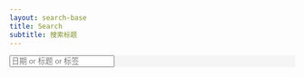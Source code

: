```yaml
---
layout: search-base
title: Search
subtitle: 搜索标题
---
```


<!-- Jekyll-Search -->
<div class="cb-search-tool" style=" top: 0px ; bottom: 0px; left: 0px; right:  0px;
      opacity: 0.95; background-color: #F5F5F5; z-index: 9999; display: block;">
    <input type="text" class="form-control cb-search-content" id="cb-search-content" style=" top: 60px" placeholder="日期 or 标题 or 标签" >
    <!-- <div style="position: fixed; top: 16px; right: 16px;">
        <img src="/myPlugins/search/img/cb-close.png"  id="cb-close-btn"/>
    </div> -->
</div>
<!-- <div style="position: fixed; right: 16px; bottom: 20px;">
    <img src="/myPlugins/search/img/cb-search.png"  id="cb-search-btn"  title="双击ctrl试一下"/>
</div> -->


&nbsp;  
&nbsp;  
&nbsp;  
&nbsp;  
&nbsp;  
&nbsp;  
&nbsp;  
